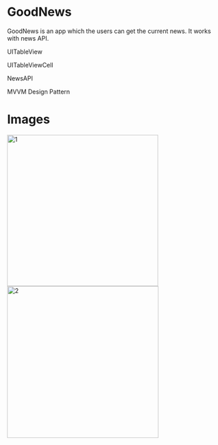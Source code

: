 # GoodNews

GoodNews is an app which the users can get the current news. It works with news API.

UITableView

UITableViewCell

NewsAPI

MVVM Design Pattern

# Images

<img width="352" alt="1" src="https://user-images.githubusercontent.com/92036779/225288323-b56bc024-3d8b-48d8-b406-7b6701b57cb5.png">
<img width="353" alt="2" src="https://user-images.githubusercontent.com/92036779/225288338-c7507f55-27b4-47d5-be97-0f227bbde45b.png">
